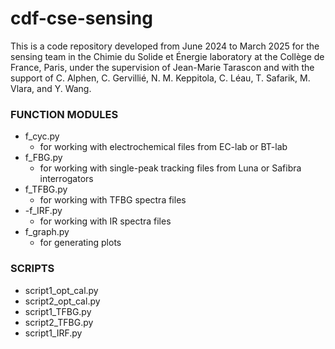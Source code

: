 # cdf-cse-sensing

This is a code repository developed from June 2024 to March 2025 for the sensing team in the Chimie du Solide et Énergie laboratory at the Collège de France, Paris, under the supervision of Jean-Marie Tarascon and with the support of C. Alphen, C. Gervillié, N. M. Keppitola, C. Léau, T. Safarik, M. Vlara, and Y. Wang. 

### FUNCTION MODULES
- f_cyc.py
  - for working with electrochemical files from EC-lab or BT-lab
- f_FBG.py
  - for working with single-peak tracking files from Luna or Safibra interrogators
- f_TFBG.py
  - for working with TFBG spectra files
- -f_IRF.py
  - for working with IR spectra files
- f_graph.py
  - for generating plots

### SCRIPTS
- script1_opt_cal.py
- script2_opt_cal.py
- script1_TFBG.py
- script2_TFBG.py
- script1_IRF.py


